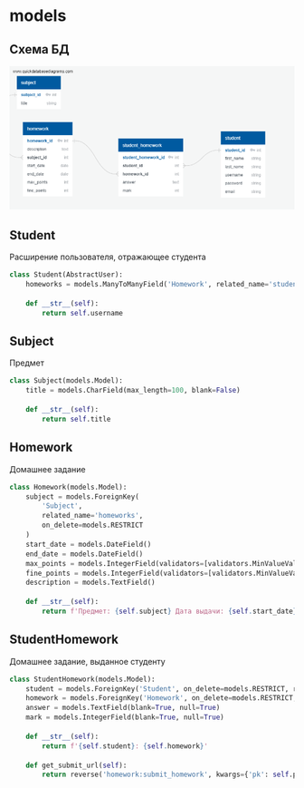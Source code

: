 # models
## Схема БД
![Схема](static/elizabeth_db_2.png)
## Student
Расширение пользователя, отражающее студента
```python
class Student(AbstractUser):
    homeworks = models.ManyToManyField('Homework', related_name='students')

    def __str__(self):
        return self.username
```

## Subject
Предмет
```python
class Subject(models.Model):
    title = models.CharField(max_length=100, blank=False)

    def __str__(self):
        return self.title
```

## Homework
Домашнее задание
```python
class Homework(models.Model):
    subject = models.ForeignKey(
        'Subject',
        related_name='homeworks',
        on_delete=models.RESTRICT
    )
    start_date = models.DateField()
    end_date = models.DateField()
    max_points = models.IntegerField(validators=[validators.MinValueValidator(0, message='less than 0')])
    fine_points = models.IntegerField(validators=[validators.MinValueValidator(0, message='less than 0')])
    description = models.TextField()

    def __str__(self):
        return f'Предмет: {self.subject} Дата выдачи: {self.start_date}'
```

## StudentHomework 
Домашнее задание, выданное студенту
```python
class StudentHomework(models.Model):
    student = models.ForeignKey('Student', on_delete=models.RESTRICT, related_name='assigned_homeworks')
    homework = models.ForeignKey('Homework', on_delete=models.RESTRICT, related_name='assigned_homeworks')
    answer = models.TextField(blank=True, null=True)
    mark = models.IntegerField(blank=True, null=True)

    def __str__(self):
        return f'{self.student}: {self.homework}'

    def get_submit_url(self):
        return reverse('homework:submit_homework', kwargs={'pk': self.pk})
```